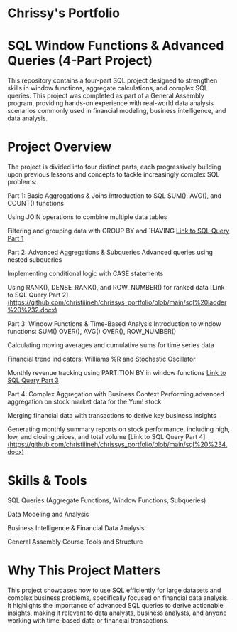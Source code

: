 # Chrissy's Portfolio


# SQL Window Functions & Advanced Queries (4-Part Project)
This repository contains a four-part SQL project designed to strengthen skills in window functions, aggregate calculations, and complex SQL queries. This project was completed as part of a General Assembly program, providing hands-on experience with real-world data analysis scenarios commonly used in financial modeling, business intelligence, and data analysis.

# Project Overview
The project is divided into four distinct parts, each progressively building upon previous lessons and concepts to tackle increasingly complex SQL problems:

Part 1: Basic Aggregations & Joins
Introduction to SQL SUM(), AVG(), and COUNT() functions

Using JOIN operations to combine multiple data tables

Filtering and grouping data with GROUP BY and `HAVING
[Link to SQL Query Part 1](https://github.com/christiiineh/chrissys_portfolio/blob/main/sql_ladder_challenge.sql)

Part 2: Advanced Aggregations & Subqueries
Advanced queries using nested subqueries

Implementing conditional logic with CASE statements

Using RANK(), DENSE_RANK(), and ROW_NUMBER() for ranked data [Link to SQL Query Part 2][(https://github.com/christiiineh/chrissys_portfolio/blob/main/sql%20ladder%20%232.docx)](https://github.com/christiiineh/chrissys_portfolio/blob/main/SQL_Ladder_Challenge_PT%202.sql)

Part 3: Window Functions & Time-Based Analysis
Introduction to window functions: SUM() OVER(), AVG() OVER(), ROW_NUMBER()

Calculating moving averages and cumulative sums for time series data

Financial trend indicators: Williams %R and Stochastic Oscillator

Monthly revenue tracking using PARTITION BY in window functions [Link to SQL Query Part 3](https://github.com/christiiineh/chrissys_portfolio/blob/main/sql_ladder_challenge_pt3.sql)

Part 4: Complex Aggregation with Business Context
Performing advanced aggregation on stock market data for the Yum! stock

Merging financial data with transactions to derive key business insights

Generating monthly summary reports on stock performance, including high, low, and closing prices, and total volume [Link to SQL Query Part 4][(https://github.com/christiiineh/chrissys_portfolio/blob/main/sql%20%234.docx)](https://github.com/christiiineh/chrissys_portfolio/blob/main/sql_ladder_challenge_pt4.sql)

# Skills & Tools
SQL Queries (Aggregate Functions, Window Functions, Subqueries)

Data Modeling and Analysis

Business Intelligence & Financial Data Analysis

General Assembly Course Tools and Structure

# Why This Project Matters
This project showcases how to use SQL efficiently for large datasets and complex business problems, specifically focused on financial data analysis. It highlights the importance of advanced SQL queries to derive actionable insights, making it relevant to data analysts, business analysts, and anyone working with time-based data or financial transactions.
